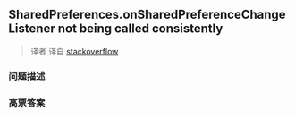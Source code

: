 ## SharedPreferences.onSharedPreferenceChangeListener not being called consistently

> 译者 译自 [stackoverflow](http://stackoverflow.com/questions/2542938/sharedpreferences-onsharedpreferencechangelistener-not-being-called-consistently) 

### 问题描述 

### 高票答案 

